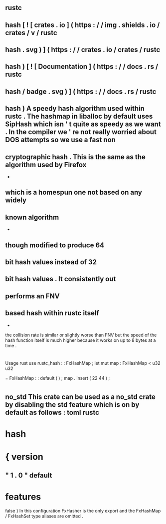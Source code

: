 #
rustc
-
hash
[
!
[
crates
.
io
]
(
https
:
/
/
img
.
shields
.
io
/
crates
/
v
/
rustc
-
hash
.
svg
)
]
(
https
:
/
/
crates
.
io
/
crates
/
rustc
-
hash
)
[
!
[
Documentation
]
(
https
:
/
/
docs
.
rs
/
rustc
-
hash
/
badge
.
svg
)
]
(
https
:
/
/
docs
.
rs
/
rustc
-
hash
)
A
speedy
hash
algorithm
used
within
rustc
.
The
hashmap
in
liballoc
by
default
uses
SipHash
which
isn
'
t
quite
as
speedy
as
we
want
.
In
the
compiler
we
'
re
not
really
worried
about
DOS
attempts
so
we
use
a
fast
non
-
cryptographic
hash
.
This
is
the
same
as
the
algorithm
used
by
Firefox
-
-
which
is
a
homespun
one
not
based
on
any
widely
-
known
algorithm
-
-
though
modified
to
produce
64
-
bit
hash
values
instead
of
32
-
bit
hash
values
.
It
consistently
out
-
performs
an
FNV
-
based
hash
within
rustc
itself
-
-
the
collision
rate
is
similar
or
slightly
worse
than
FNV
but
the
speed
of
the
hash
function
itself
is
much
higher
because
it
works
on
up
to
8
bytes
at
a
time
.
#
#
Usage
rust
use
rustc_hash
:
:
FxHashMap
;
let
mut
map
:
FxHashMap
<
u32
u32
>
=
FxHashMap
:
:
default
(
)
;
map
.
insert
(
22
44
)
;
#
#
#
no_std
This
crate
can
be
used
as
a
no_std
crate
by
disabling
the
std
feature
which
is
on
by
default
as
follows
:
toml
rustc
-
hash
=
{
version
=
"
1
.
0
"
default
-
features
=
false
}
In
this
configuration
FxHasher
is
the
only
export
and
the
FxHashMap
/
FxHashSet
type
aliases
are
omitted
.
